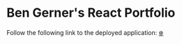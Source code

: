 # Ben Gerner's React Portfolio

Follow the following link to the deployed application: [❄️](https://ben-gerner-portfolio.herokuapp.com/)